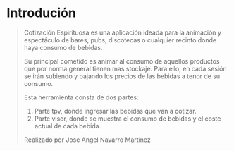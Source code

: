 Introdución
===========
>Cotización Espìrituosa es una aplicación ideada para la animación y espectáculo de bares, pubs, discotecas o cualquier recinto donde haya consumo de bebidas. 
>
>Su principal cometido es animar al consumo de aquellos productos que por norma general tienen mas stockaje. Para ello, en cada sesión se irán subiendo y bajando los precios de las bebidas a tenor de su consumo.
>
>Esta herramienta consta de dos partes:
>
>1. Parte tpv, donde ingresar las bebidas que van a cotizar.
>2. Parte visor, donde se muestra el consumo de bebidas y el coste actual de cada bebida. 
>
> Realizado por Jose Angel Navarro Martínez
